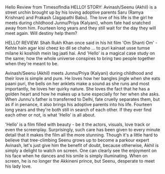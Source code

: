 Hello Review from TimesofIndia
HELLO! STORY: Avinash/Seenu (Akhil) is a street urchin brought up by his loving adoptive parents Saru (Ramya Krishnan) and Prakash (Jagapathi Babu). The love of his life is the girl he meets during childhood Junnu/Priya (Kalyani), whom fate had snatched away from him. Fourteen long years and they still wait for the day they will meet again. Will destiny help them?

HELLO! REVIEW: Shah Rukh Khan once said in his hit film 'Om Shanti Om' - Kehte hain agar kisi cheez ko dil se chaho ... to puri kainaat usse tumse milane ki koshish mein lag jaati hai. And 'Hello' is a magical case study on the same; how the whole universe conspires to bring two people together when they're meant to be.

Avinash/Seenu (Akhil) meets Junnu/Priya (Kalyani) during childhood and their love is simple and pure. He loves how her bangles jingle when she eats paani puri, the bells on her anklets make a sound as she runs and most importantly, he loves her quirky nature. She loves the fact that he has a golden heart and how he makes up a tune especially for her when she asks. When Junnu's father is transferred to Delhi, fate cruelly separates them, but as if in penance, it also brings his adoptive parents into his life. Fourteen long years and they're both still in search of each other. If they ever find each other or not, is what 'Hello' is all about.

'Hello' is a film filled with beauty - be it the actors, visuals, love track or even the screenplay. Surprisingly, such care has been given to every minute detail that it makes the film all the more stunning. Though it's a little hard to believe that tree-climbing Seenu grows up to become a parkour expert Avinash, let's just give him the benefit of doubt, because otherwise, Akhil is simply a delight to watch on screen. One can clearly see the enjoyment on his face when he dances and his smile is simply illuminating. When on screen, he is no longer the Akkineni prince, but Seenu, desperate to meet his lady love.
